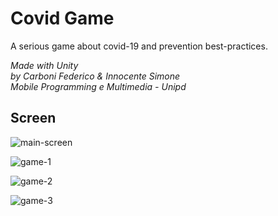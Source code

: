 # Covid Game
A serious game about covid-19 and prevention best-practices.  

_Made with Unity_  
_by Carboni Federico & Innocente Simone_  
_Mobile Programming e Multimedia - Unipd_  

## Screen
![main-screen](/img/image2.png)

![game-1](/img/image3.png)

![game-2](/img/image4.png)

![game-3](/img/image14.png)
